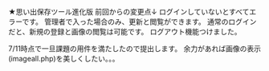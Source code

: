 ★思い出保存ツール進化版
前回からの変更点↓
ログインしていないとすべてエラーです。
管理者で入った場合のみ、更新と閲覧ができます。
通常のログインだと、新規の登録と画像の閲覧は可能です。
ログアウト機能つけました。

7/11時点で一旦課題の用件を満たしたので提出します。
余力があれば画像の表示(imageall.php)を美しくしたい。。。
